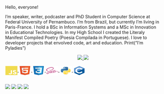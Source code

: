
Hello, everyone!

I’m  speaker, writer, podcaster and PhD Student in Computer Science at Federal University of Pernambuco. I’m from Brazil, but currently I’m living in Paris-France. I hold a BSc in Information Systems and a MSc in Innovation in Educational Technologies. In my High School I created the Literaly Manifest Compiled Poetry (Poesia Compilada in Portuguese). I love to developer projects that envolved code, art and education. Print(“I’m Pyladies”)


<div align="center">
  <a href="https://github.com/sorayaroberta">
  <img height="180em" src="https://github-readme-stats.vercel.app/api?username=sorayaroberta&show_icons=true&theme=midnight-purple&include_all_commits=true&count_private=true"/>
  <img height="180em" src="https://github-readme-stats.vercel.app/api/top-langs/?username=sorayaroberta&layout=compact&langs_count=7&theme=midnight-purple"/>
</div>
<div style="display: inline_block"><br>
  <img align="center" alt="Soraya-Js" height="30" width="40" src="https://raw.githubusercontent.com/devicons/devicon/master/icons/javascript/javascript-plain.svg">
  <img align="center" alt="Soraya-HTML" height="30" width="40" src="https://raw.githubusercontent.com/devicons/devicon/master/icons/html5/html5-original.svg">
  <img align="center" alt="Soraya-CSS" height="30" width="40" src="https://raw.githubusercontent.com/devicons/devicon/master/icons/css3/css3-original.svg">
  <img align="center" alt="Soraya-SASS" height="30" width="40" src="https://raw.githubusercontent.com/devicons/devicon/master/icons/sass/sass-original.svg">
  <img align="center" alt="Soraya-Python" height="30" width="40" src="https://raw.githubusercontent.com/devicons/devicon/master/icons/python/python-original.svg">
  <img align="center" alt="Soraya-C" height="30" width="40" src="https://raw.githubusercontent.com/devicons/devicon/master/icons/c/c-original.svg">
</div>
  
   ##
  
<div> 
  <a href="https://www.youtube.com/channel/UCvvi4pXDcoLG2izTfDaCDSQ" target="_blank"><img src="https://img.shields.io/badge/YouTube-FF0000?style=for-the-badge&logo=youtube&logoColor=white" target="_blank"></a>
  <a href="https://www.instagram.com/soraya_rbrt/" target="_blank"><img src="https://img.shields.io/badge/-Instagram-%23E4405F?style=for-the-badge&logo=instagram&logoColor=white" target="_blank"></a>
  <a href = "mailto:soraya.roberta.js@gmail.com"><img src="https://img.shields.io/badge/-Gmail-%23333?style=for-the-badge&logo=gmail&logoColor=white" target="_blank"></a>
  <a href="https://br.linkedin.com/in/professora-soraya-roberta-13ab1b102" target="_blank"><img src="https://img.shields.io/badge/-LinkedIn-%230077B5?style=for-the-badge&logo=linkedin&logoColor=white" target="_blank"></a> 
 
